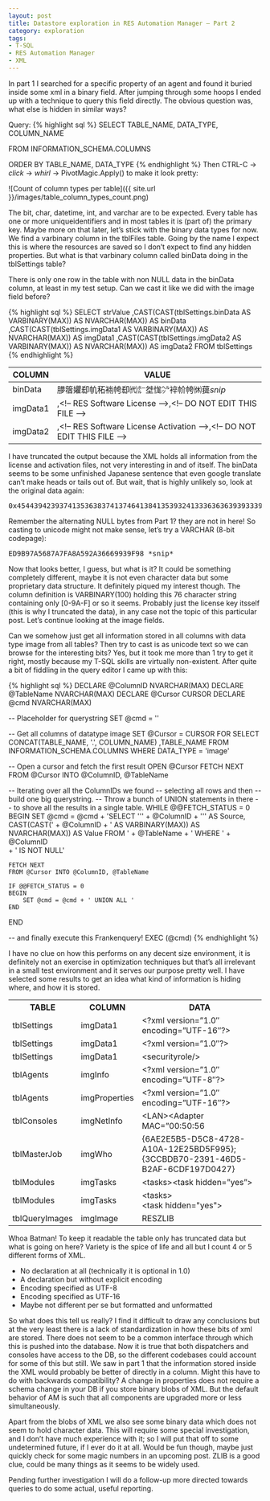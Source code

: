 ```yaml
---
layout: post
title: Datastore exploration in RES Automation Manager – Part 2
category: exploration
tags:
- T-SQL
- RES Automation Manager
- XML
---
```

In part 1 I searched for a specific property of an agent and found it buried inside some xml in a binary field. After jumping through some hoops I ended up with a technique to query this field directly. The obvious question was, what else is hidden in similar ways?

<!-- more -->

Query:
{% highlight sql %}
SELECT TABLE_NAME,
       DATA_TYPE,
       COLUMN_NAME
 
FROM INFORMATION_SCHEMA.COLUMNS
 
ORDER BY TABLE_NAME, DATA_TYPE
{% endhighlight %}
Then CTRL-C -> *click* -> *whirl* -> PivotMagic.Apply() to make it look pretty:

![Count of column types per table]({{ site.url }}/images/table_column_types_count.png)

The bit, char, datetime, int, and varchar are to be expected. Every table has one or more uniqueidentifiers and in most tables it is (part of) the primary key. Maybe more on that later, let’s stick with the binary data types for now. We find a varbinary column in the tblFiles table. Going by the name I expect this is where the resources are saved so I don’t expect to find any hidden properties. But what is that varbinary column called binData doing in the tblSettings table?

There is only one row in the table with non NULL data in the binData column, at least in my test setup. Can we cast it like we did with the image field before?

{% highlight sql %}
SELECT strValue
      ,CAST(CAST(tblSettings.binData AS VARBINARY(MAX)) AS NVARCHAR(MAX)) AS binData
      ,CAST(CAST(tblSettings.imgData1 AS VARBINARY(MAX)) AS NVARCHAR(MAX)) AS imgData1
      ,CAST(CAST(tblSettings.imgData2 AS VARBINARY(MAX)) AS NVARCHAR(MAX)) AS imgData2
  FROM tblSettings
{% endhighlight %}

| COLUMN   | VALUE                                                                                                                  |
|----------|------------------------------------------------------------------------------------------------------------------------|
| binData  | 䑅䈹㜹㕁㠶䄷䘷㡁㕁㈹㍁㘶㤶㌹䘹㠹㡁㉁䔶*snip*                                                                           |
| imgData1 | <?xml version=”1.0″?><reslicense version=”2.1″>,<!– RES Software License –>,<!– DO NOT EDIT THIS FILE –>               |
| imgData2 | <?xml version=”1.0″?><resactivation version=”2.1″>,<!– RES Software License Activation –>,<!– DO NOT EDIT THIS FILE –> |

I have truncated the output because the XML holds all information from the license and activation files, not very interesting in and of itself. The binData seems to be some unfinished Japanese sentence that even google translate can’t make heads or tails out of. But wait, that is highly unlikely so, look at the original data again:

<pre>0x4544394239374135363837413746413841353932413336363639393339 *snip*</pre>

Remember the alternating NULL bytes from Part 1? they are not in here! So casting to unicode might not make sense, let’s try a VARCHAR (8-bit codepage):

<pre>ED9B97A5687A7FA8A592A36669939F98 *snip*</pre>

Now that looks better, I guess, but what is it? It could be something completely different, maybe it is not even character data but some proprietary data structure. It definitely piqued my interest though. The column definition is VARBINARY(100) holding this 76 character string containing only [0-9A-F] or so it seems. Probably just the license key itsself (this is why I truncated the data), in any case not the topic of this particular post. Let’s continue looking at the image fields.

Can we somehow just get all information stored in all columns with data type image from all tables? Then try to cast is as unicode text so we can browse for the interesting bits? Yes, but it took me more than 1 try to get it right, mostly because my T-SQL skills are virtually non-existent. After quite a bit of fiddling in the query editor I came up with this:

{% highlight sql %}
DECLARE @ColumnID NVARCHAR(MAX)
DECLARE @TableName NVARCHAR(MAX)
DECLARE @Cursor CURSOR
DECLARE @cmd NVARCHAR(MAX)
 
-- Placeholder for querystring
SET @cmd = ''
 
-- Get all columns of datatype image
SET @Cursor = CURSOR FOR
SELECT CONCAT(TABLE_NAME, '.', COLUMN_NAME)
      ,TABLE_NAME
FROM INFORMATION_SCHEMA.COLUMNS
WHERE DATA_TYPE = 'image'
 
-- Open a cursor and fetch the first result
OPEN @Cursor
FETCH NEXT
FROM @Cursor INTO @ColumnID, @TableName
 
-- Iterating over all the ColumnIDs we found
-- selecting all rows and then
-- build one big querystring.
-- Throw a bunch of UNION statements in there
-- to shove all the results in a single table.
WHILE @@FETCH_STATUS = 0
BEGIN
    SET @cmd =  @cmd 
      + 'SELECT '''
      + @ColumnID 
      + ''' AS Source, CAST(CAST('
      + @ColumnID 
      + ' AS VARBINARY(MAX)) AS NVARCHAR(MAX)) AS Value FROM '
      + @TableName 
      + ' WHERE '
      + @ColumnID  
      + ' IS NOT NULL'
     
    FETCH NEXT
    FROM @Cursor INTO @ColumnID, @TableName
 
    IF @@FETCH_STATUS = 0
    BEGIN
        SET @cmd = @cmd + ' UNION ALL '
    END
END
 
-- and finally execute this Frankenquery!
EXEC (@cmd)
{% endhighlight %}

I have no clue on how this performs on any decent size environment, it is definitely not an exercise in optimization techniques but that’s all irrelevant in a small test environment and it serves our purpose pretty well. I have selected some results to get an idea what kind of information is hiding where, and how it is stored.

<table>
  <tr>
    <th>TABLE</th>
    <th>COLUMN</th>
    <th>DATA</th>
  </tr>
  <tr>
    <td>tblSettings</td>
    <td>imgData1</td>
    <td>&lt;?xml version=”1.0″ encoding=”UTF-16″?&gt;</td>
  </tr>
  <tr>
    <td>tblSettings</td>
    <td>imgData1</td>
    <td>&lt;?xml version=”1.0″?&gt;</td>
  </tr>
  <tr>
    <td>tblSettings</td>
    <td>imgData1</td>
    <td>&lt;securityrole/&gt;</td>
  </tr>
  <tr>
    <td>tblAgents</td>
    <td>imgInfo</td>
    <td>&lt;?xml version=”1.0″ encoding=”UTF-8″?&gt;</td>
  </tr>
  <tr>
    <td>tblAgents</td>
    <td>imgProperties</td>
    <td>&lt;?xml version=”1.0″ encoding=”UTF-16″?&gt;</td>
  </tr>
  <tr>
    <td>tblConsoles</td>
    <td>imgNetInfo</td>
    <td>&lt;LAN&gt;&lt;Adapter MAC=”00:50:56</td>
  </tr>
  <tr>
    <td>tblMasterJob</td>
    <td>imgWho</td>
    <td>{6AE2E5B5-D5C8-4728-A10A-12E25BD5F995};{3CCBDB70-2391-46D5-B2AF-6CDF197D0427}</td>
  </tr>
  <tr>
    <td>tblModules</td>
    <td>imgTasks</td>
    <td>&lt;tasks&gt;&lt;task hidden=”yes”&gt;</td>
  </tr>
  <tr>
    <td>tblModules</td>
    <td>imgTasks</td>
    <td>&lt;tasks&gt;<br>&lt;task hidden="yes"&gt;</td>
  </tr>
  <tr>
    <td>tblQueryImages</td>
    <td>imgImage</td>
    <td>RESZLIB</td>
  </tr>
</table>

Whoa Batman! To keep it readable the table only has truncated data but what is going on here? Variety is the spice of life and all but I count 4 or 5 different forms of XML.

- No declaration at all (technically it is optional in 1.0)
- A declaration but without explicit encoding
- Encoding specified as UTF-8
- Encoding specified as UTF-16
- Maybe not different per se but formatted and unformatted

So what does this tell us really? I find it difficult to draw any conclusions but at the very least there is a lack of standardization in how these bits of xml are stored. There does not seem to be a common interface through which this is pushed into the database. Now it is true that both dispatchers and consoles have access to the DB, so the different codebases could account for some of this but still. We saw in part 1 that the information stored inside the XML would probably be better of directly in a column. Might this have to do with backwards compatibility? A change in properties does not require a schema change in your DB if you store binary blobs of XML. But the default behavior of AM is such that all components are upgraded more or less simultaneously.

Apart from the blobs of XML we also see some binary data which does not seem to hold character data. This will require some special investigation, and I don’t have much experience with it; so I will put that off to some undetermined future, if I ever do it at all. Would be fun though, maybe just quickly check for some magic numbers in an upcoming post. ZLIB is a good clue, could be many things as it seems to be widely used.

Pending further investigation I will do a follow-up more directed towards queries to do some actual, useful reporting.